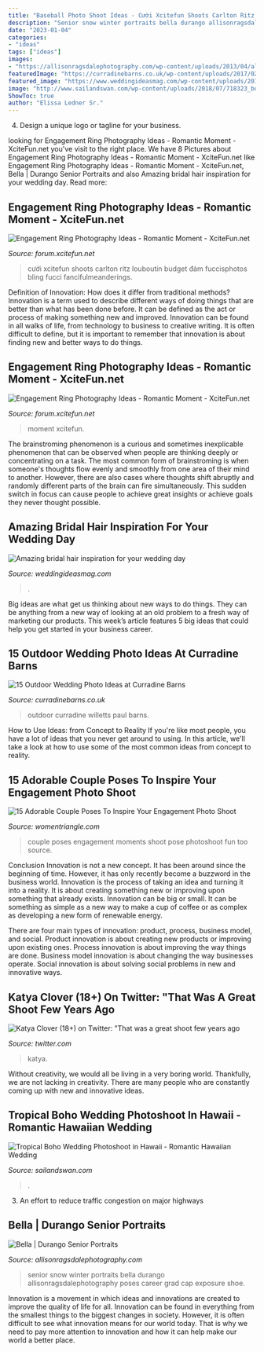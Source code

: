 ```yaml
---
title: "Baseball Photo Shoot Ideas - Cưới Xcitefun Shoots Carlton Ritz Louboutin Budget đám Fuccisphotos Bling Fucci Fancifulmeanderings"
description: "Senior snow winter portraits bella durango allisonragsdalephotography poses career grad cap exposure shoe"
date: "2023-01-04"
categories:
- "ideas"
tags: ["ideas"]
images:
- "https://allisonragsdalephotography.com/wp-content/uploads/2013/04/allisonragsdalephotography-7134.jpg"
featuredImage: "https://curradinebarns.co.uk/wp-content/uploads/2017/02/15_Paul-Willetts-Photography.jpg"
featured_image: "https://www.weddingideasmag.com/wp-content/uploads/2016/02/160122-Bridal-0460.jpg"
image: "http://www.sailandswan.com/wp-content/uploads/2018/07/718323_boho-tropicana-inspired-bridal-shoot-683x1024.jpg"
ShowToc: true
author: "Elissa Ledner Sr."
---
```



4. Design a unique logo or tagline for your business.

	

		
looking for Engagement Ring Photography Ideas - Romantic Moment - XciteFun.net you've visit to the right place. We have 8 Pictures about Engagement Ring Photography Ideas - Romantic Moment - XciteFun.net like Engagement Ring Photography Ideas - Romantic Moment - XciteFun.net, Bella | Durango Senior Portraits and also Amazing bridal hair inspiration for your wedding day. Read more:
		
    
## Engagement Ring Photography Ideas - Romantic Moment - XciteFun.net

<img loading=lazy src="https://img.xcitefun.net/users/2014/11/365318,xcitefun-ring-photography-6.jpg" onerror="this.onerror=null;this.src='https://tse4.mm.bing.net/th?id=OIP.1X5DjCTz2k7coOz0O0gcwQHaLH&amp;pid=15.1';" alt="Engagement Ring Photography Ideas - Romantic Moment - XciteFun.net">

_Source: forum.xcitefun.net_

>cưới xcitefun shoots carlton ritz louboutin budget đám fuccisphotos bling fucci fancifulmeanderings. 

	

Definition of Innovation: How does it differ from traditional methods?
Innovation is a term used to describe different ways of doing things that are better than what has been done before. It can be defined as the act or process of making something new and improved. Innovation can be found in all walks of life, from technology to business to creative writing. It is often difficult to define, but it is important to remember that innovation is about finding new and better ways to do things.

    
## Engagement Ring Photography Ideas - Romantic Moment - XciteFun.net

<img loading=lazy src="https://img.xcitefun.net/users/2014/11/365321,xcitefun-ring-photography-3.jpg" onerror="this.onerror=null;this.src='https://tse4.mm.bing.net/th?id=OIP.WnXJNfZOx4kGSDrNUtsumwHaJ6&amp;pid=15.1';" alt="Engagement Ring Photography Ideas - Romantic Moment - XciteFun.net">

_Source: forum.xcitefun.net_

>moment xcitefun. 

	

The brainstroming phenomenon is a curious and sometimes inexplicable phenomenon that can be observed when people are thinking deeply or concentrating on a task. The most common form of brainstroming is when someone's thoughts flow evenly and smoothly from one area of their mind to another. However, there are also cases where thoughts shift abruptly and randomly different parts of the brain can fire simultaneously. This sudden switch in focus can cause people to achieve great insights or achieve goals they never thought possible.

    
## Amazing Bridal Hair Inspiration For Your Wedding Day

<img loading=lazy src="https://www.weddingideasmag.com/wp-content/uploads/2016/02/160122-Bridal-0460.jpg" onerror="this.onerror=null;this.src='https://tse4.mm.bing.net/th?id=OIP.LGSxyDelm_L47mIjAOOmlgHaLH&amp;pid=15.1';" alt="Amazing bridal hair inspiration for your wedding day">

_Source: weddingideasmag.com_

>. 

	

Big ideas are what get us thinking about new ways to do things. They can be anything from a new way of looking at an old problem to a fresh way of marketing our products. This week’s article features 5 big ideas that could help you get started in your business career.

    
## 15 Outdoor Wedding Photo Ideas At Curradine Barns

<img loading=lazy src="https://curradinebarns.co.uk/wp-content/uploads/2017/02/15_Paul-Willetts-Photography.jpg" onerror="this.onerror=null;this.src='https://tse2.mm.bing.net/th?id=OIP.wu9agZyAepx_fSkTRvaJhQHaLF&amp;pid=15.1';" alt="15 Outdoor Wedding Photo Ideas at Curradine Barns">

_Source: curradinebarns.co.uk_

>outdoor curradine willetts paul barns. 

	

How to Use Ideas: from Concept to Reality
If you're like most people, you have a lot of ideas that you never get around to using. In this article, we'll take a look at how to use some of the most common ideas from concept to reality.

    
## 15 Adorable Couple Poses To Inspire Your Engagement Photo Shoot

<img loading=lazy src="https://www.womentriangle.com/wp-content/uploads/2016/07/chilling-moments.jpg" onerror="this.onerror=null;this.src='https://tse2.mm.bing.net/th?id=OIP.KA-NfKEm_FX8jFpSRKJGJgHaLH&amp;pid=15.1';" alt="15 Adorable Couple Poses To Inspire Your Engagement Photo Shoot">

_Source: womentriangle.com_

>couple poses engagement moments shoot pose photoshoot fun too source. 

	

Conclusion
Innovation is not a new concept. It has been around since the beginning of time. However, it has only recently become a buzzword in the business world.
Innovation is the process of taking an idea and turning it into a reality. It is about creating something new or improving upon something that already exists. Innovation can be big or small. It can be something as simple as a new way to make a cup of coffee or as complex as developing a new form of renewable energy.

There are four main types of innovation: product, process, business model, and social. Product innovation is about creating new products or improving upon existing ones. Process innovation is about improving the way things are done. Business model innovation is about changing the way businesses operate. Social innovation is about solving social problems in new and innovative ways.

    
## Katya Clover (18+) On Twitter: &quot;That Was A Great Shoot Few Years Ago

<img loading=lazy src="https://pbs.twimg.com/media/DrKejODWkAA3Nym.jpg:large" onerror="this.onerror=null;this.src='https://tse1.mm.bing.net/th?id=OIP.l9VL9Y-CVg1aIFnHrKAm1AHaLH&amp;pid=15.1';" alt="Katya Clover (18+) on Twitter: &quot;That was a great shoot few years ago">

_Source: twitter.com_

>katya. 

	

Without creativity, we would all be living in a very boring world. Thankfully, we are not lacking in creativity. There are many people who are constantly coming up with new and innovative ideas.

    
## Tropical Boho Wedding Photoshoot In Hawaii - Romantic Hawaiian Wedding

<img loading=lazy src="http://www.sailandswan.com/wp-content/uploads/2018/07/718323_boho-tropicana-inspired-bridal-shoot-683x1024.jpg" onerror="this.onerror=null;this.src='https://tse4.mm.bing.net/th?id=OIP.iERlRJAIWqawtkJea_5y-gHaLG&amp;pid=15.1';" alt="Tropical Boho Wedding Photoshoot in Hawaii - Romantic Hawaiian Wedding">

_Source: sailandswan.com_

>. 

	

3. An effort to reduce traffic congestion on major highways 

    
## Bella | Durango Senior Portraits

<img loading=lazy src="https://allisonragsdalephotography.com/wp-content/uploads/2013/04/allisonragsdalephotography-7134.jpg" onerror="this.onerror=null;this.src='https://tse3.mm.bing.net/th?id=OIP.9-FjSmIyQyJkVJrvrxDGMwHaLI&amp;pid=15.1';" alt="Bella | Durango Senior Portraits">

_Source: allisonragsdalephotography.com_

>senior snow winter portraits bella durango allisonragsdalephotography poses career grad cap exposure shoe. 

	

Innovation is a movement in which ideas and innovations are created to improve the quality of life for all. Innovation can be found in everything from the smallest things to the biggest changes in society. However, it is often difficult to see what innovation means for our world today. That is why we need to pay more attention to innovation and how it can help make our world a better place.

